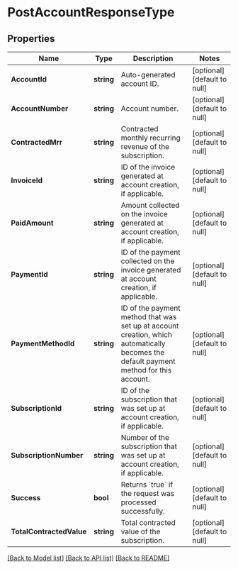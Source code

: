 # PostAccountResponseType

## Properties
Name | Type | Description | Notes
------------ | ------------- | ------------- | -------------
**AccountId** | **string** | Auto-generated account ID.  | [optional] [default to null]
**AccountNumber** | **string** | Account number.  | [optional] [default to null]
**ContractedMrr** | **string** | Contracted monthly recurring revenue of the subscription.  | [optional] [default to null]
**InvoiceId** | **string** | ID of the invoice generated at account creation, if applicable.  | [optional] [default to null]
**PaidAmount** | **string** | Amount collected on the invoice generated at account creation, if applicable.  | [optional] [default to null]
**PaymentId** | **string** | ID of the payment collected on the invoice generated at account creation, if applicable.  | [optional] [default to null]
**PaymentMethodId** | **string** | ID of the payment method that was set up at account creation, which automatically becomes the default payment method for this account.  | [optional] [default to null]
**SubscriptionId** | **string** | ID of the subscription that was set up at account creation, if applicable.  | [optional] [default to null]
**SubscriptionNumber** | **string** | Number of the subscription that was set up at account creation, if applicable.  | [optional] [default to null]
**Success** | **bool** | Returns &#x60;true&#x60; if the request was processed successfully.  | [optional] [default to null]
**TotalContractedValue** | **string** | Total contracted value of the subscription.  | [optional] [default to null]

[[Back to Model list]](../README.md#documentation-for-models) [[Back to API list]](../README.md#documentation-for-api-endpoints) [[Back to README]](../README.md)


